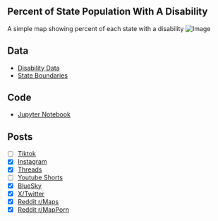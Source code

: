 ## Percent of State Population With A Disability
A simple map showing percent of each state with a disability
![Image](https://drive.google.com/uc?export=view&id=13JLkgVKpvRDhu6Q5BvvbzGctvgUnAtDb)

## Data
* [Disability Data](https://data.census.gov/table/ACSST5Y2023.S1810?t=Disability&g=010XX00US$0400000&moe=false)
* [State Boundaries](https://www.census.gov/geographies/mapping-files/time-series/geo/carto-boundary-file.html)

## Code
* [Jupyter Notebook](FormatData.ipynb)

## Posts
- [ ] [Tiktok]()
- [x] [Instagram](https://www.instagram.com/p/DKnAvTWPR5O/)
- [x] [Threads](https://www.threads.com/@vinemapper/post/DKnAv8lPHSG)
- [ ] [Youtube Shorts]()
- [x] [BlueSky](https://bsky.app/profile/vinemapper.bsky.social/post/3lqzxwg722c2a)
- [x] [X/Twitter](https://x.com/VineMapper/status/1931417250751500630)
- [x] [Reddit r/Maps](https://www.reddit.com/r/Maps/comments/1l5rliu/percent_of_state_population_with_a_disability/)
- [x] [Reddit r/MapPorn](https://www.reddit.com/r/MapPorn/comments/1l5rljv/percent_of_state_population_with_a_disability/)
